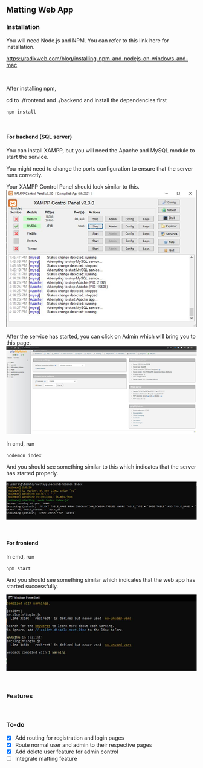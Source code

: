 ## Matting Web App

### Installation

You will need Node.js and NPM. You can refer to this link here for installation.

https://radixweb.com/blog/installing-npm-and-nodejs-on-windows-and-mac

<br>

After installing npm,

cd to ./frontend and ./backend and install the dependencies first

```
npm install
```

<br>

#### For backend (SQL server)

You can install XAMPP, but you will need the Apache and MySQL module to start the service.

You might need to change the ports configuration to ensure that the server runs correctly.


Your XAMPP Control Panel should look similar to this.
![XAMPP Control](./documentation/XAMPP_Control.jpg)

After the service has started, you can click on Admin which will bring you to this page.
![XAMPP Admin Page](./documentation/XAMPP_Admin_Page.JPG)

In cmd, run

```
nodemon index
```

And you should see something similar to this which indicates that the server has started properly.

![Server Start CMD](./documentation/Server_Start_CMD.JPG)

<br>

#### For frontend

In cmd, run

```
npm start
```

And you should see something similar which indicates that the web app has started successfully.

![Frontend Start CMD](./documentation/Frontend_Start_CMD.JPG)

<br>

### Features





<br>

### To-do

- [x] Add routing for registration and login pages
- [x] Route normal user and admin to their respective pages 
- [x] Add delete user feature for admin control
- [ ] Integrate matting feature
